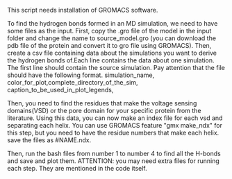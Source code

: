 This script needs installation of GROMACS software.

To find the hydrogen bonds formed in an MD simulation, we need to have some files as the input. First, copy the .gro file of the model in the input folder and change the name to source_model.gro (you can download the pdb file of the protein and convert it to gro file using GROMACS). 
Then, create a csv file containing data about the simulations you want to derive the hydrogen bonds of.Each line contains the data about one simulation. The first line should contain the source simulation.
 Pay attention that the file should have the following format. 
simulation_name, color_for_plot,complete_directory_of_the_sim, caption_to_be_used_in_plot_legends,

Then, you need to find the residues that make the voltage sensing domains(VSD) or the pore domain for your specific protein from the literature. Using this data, you can now make an index file for each vsd and separating each helix. You can use GROMACS feature "gmx make_ndx" for this step, but you need to have the residue numbers that make each helix. save the files as #NAME.ndx. 

Then, run the bash files from number 1 to number 4 to find all the H-bonds and save and plot them.
ATTENTION: you may need extra files for running each step. They are mentioned in the code itself.
